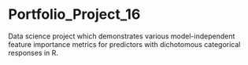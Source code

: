 # Portfolio_Project_16
Data science project which demonstrates various model-independent feature importance metrics for predictors with dichotomous categorical responses in R.
